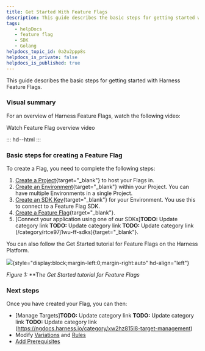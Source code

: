 ```yaml
---
title: Get Started With Feature Flags
description: This guide describes the basic steps for getting started with Harness Feature Flags. Visual summary. For an overview of Harness Feature Flags, watch the following video&#58; Watch Feature Flag overview v…
tags: 
   - helpDocs
   - feature flag
   - SDK
   - Golang
helpdocs_topic_id: 0a2u2ppp8s
helpdocs_is_private: false
helpdocs_is_published: true
---
```


This guide describes the basic steps for getting started with Harness
Feature Flags.

### Visual summary

For an overview of Harness Feature Flags, watch the following video:

Watch Feature Flag overview video

<div>

::: hd--html
:::

</div>

### Basic steps for creating a Feature Flag

To create a Flag, you need to complete the following steps:

1.  [Create a
    Project](../ff-creating-flag/create-a-project.md){target="_blank"} to
    host your Flags in.
2.  [Create an
    Environment](../ff-creating-flag/create-an-environment.md){target="_blank"}
    within your Project. You can have multiple Environments in a single
    Project.
3.  [Create an SDK
    Key](../ff-creating-flag/create-an-sdk-key.md){target="_blank"} for
    your Environment. You use this to connect to a Feature Flag SDK.
4.  [Create a Feature
    Flag](../ff-creating-flag/create-a-feature-flag.md){target="_blank"}.
5.  [Connect your application using one of our
    SDKs]**TODO:** Update category link **TODO:** Update category link **TODO:** Update category link (/category/rtce97j1wu-ff-sdks){target="_blank"}.

You can also follow the Get Started tutorial for Feature Flags on the
Harness Platform.

![](https://files.helpdocs.io/kw8ldg1itf/articles/0a2u2ppp8s/1660142458718/screenshot-2022-08-10-at-15-34-35.png){style="display:block;margin-left:0;margin-right:auto"
hd-align="left"}

*Figure 1:* **Th*e Get Started tutorial for Feature Flags*

### Next steps

Once you have created your Flag, you can then:

-   [Manage
    Targets]**TODO:** Update category link **TODO:** Update category link **TODO:** Update category link (https://ngdocs.harness.io/category/xw2hz815l8-target-management)
-   Modify [Variations](../update-feature-flags/manage-variations.md)
    and
    [Rules](../ff-target-management/targeting-users-with-flags.md)
-   [Add
    Prerequisites](../ff-adding-prereqs/add-prerequisites-to-feature-flag.md)
